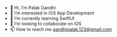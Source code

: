 - 👋 Hi, I’m Palak Gandhi
- 👀 I’m interested in iOS App Development
- 🌱 I’m currently learning SwiftUI
- 💞️ I’m looking to collaborate on iOS
- 📫 How to reach me gandhipalak.123@gmail.com

<!---
gandhipalak/gandhipalak is a ✨ special ✨ repository because its `README.md` (this file) appears on your GitHub profile.
You can click the Preview link to take a look at your changes.
--->
